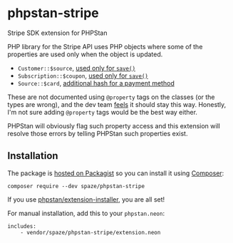 # phpstan-stripe
Stripe SDK extension for PHPStan

PHP library for the Stripe API uses PHP objects where some of the properties are used only when the object is updated.

- `Customer::$source`, [used only for `save()`](https://stripe.com/docs/api/customers/update#update_customer-source)
- `Subscription::$coupon`, [used only for `save()`](https://stripe.com/docs/api/subscriptions/update#update_subscription-coupon)
- `Source::$card`, [additional hash for a payment method](https://stripe.com/docs/api/sources/object#source_object-type)

These are not documented using `@property` tags on the classes (or the types are wrong), and the dev team [feels](https://github.com/stripe/stripe-php/pull/543) it should stay this way. Honestly, I'm not sure adding `@property` tags would be the best way either.

PHPStan will obviously flag such property access and this extension will resolve those errors by telling PHPStan such properties exist.

## Installation

The package is [hosted on Packagist](https://packagist.org/packages/spaze/phpstan-stripe) so you can install it using [Composer](https://getcomposer.org/):

```
composer require --dev spaze/phpstan-stripe
```

If you use [phpstan/extension-installer](https://github.com/phpstan/extension-installer), you are all set!

For manual installation, add this to your `phpstan.neon`:

```
includes:
    - vendor/spaze/phpstan-stripe/extension.neon
```
